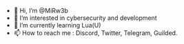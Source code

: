 - 👋 Hi, I’m @MiRw3b
- 👀 I’m interested in cybersecurity and development
- 🌱 I’m currently learning Lua(U)
- 📫 How to reach me : Discord, Twitter, Telegram, Guilded.
